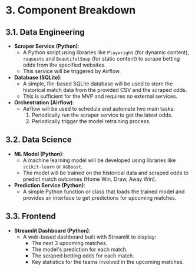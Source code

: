 # 3. Component Breakdown

## 3.1. Data Engineering

-   **Scraper Service (Python)**:
    -   A Python script using libraries like `Playwright` (for dynamic content), `requests` and `BeautifulSoup` (for static content) to scrape betting odds from the specified websites.
    -   This service will be triggered by Airflow.
-   **Database (SQLite)**:
    -   A simple, file-based SQLite database will be used to store the historical match data from the provided CSV and the scraped odds.
    -   This is sufficient for the MVP and requires no external services.
-   **Orchestration (Airflow)**:
    -   Airflow will be used to schedule and automate two main tasks:
        1.  Periodically run the scraper service to get the latest odds.
        2.  Periodically trigger the model retraining process.

## 3.2. Data Science

-   **ML Model (Python)**:
    -   A machine learning model will be developed using libraries like `scikit-learn` or `XGBoost`.
    -   The model will be trained on the historical data and scraped odds to predict match outcomes (Home Win, Draw, Away Win).
-   **Prediction Service (Python)**:
    -   A simple Python function or class that loads the trained model and provides an interface to get predictions for upcoming matches.

## 3.3. Frontend

-   **Streamlit Dashboard (Python)**:
    -   A web-based dashboard built with Streamlit to display:
        -   The next 3 upcoming matches.
        -   The model's prediction for each match.
        -   The scraped betting odds for each match.
        -   Key statistics for the teams involved in the upcoming matches.
